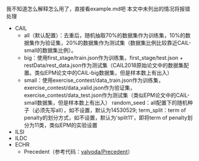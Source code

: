 我不知道怎么解释怎么用了，直接看example.md吧
本文中未列出的情况将报错处理
- CAIL
    - all（默认配置）：去重后，随机抽取70%的数据集作为训练集，10%的数据集作为验证集，20%的数据集作为测试集（数据集比例比较靠近CAIL-small的数据集比例）。
    - big：使用first_stage/train.json作为训练集，first_stage/test.json + restData/rest_data.json作为测试集（CAIL2018原始论文中的数据集配置。类似EPM论文中的CAIL-big数据集，但是样本数上有出入）
    - small：使用exercise_contest/data_train.json作为训练集，exercise_contest/data_valid.json作为验证集，exercise_contest/data_test.json作为测试集（类似EPM论文中的CAIL-small数据集，但是样本数上有出入）
    random_seed：all配置下的随机种子（必须先写all），如不设置，默认为14530529;
    term_split：term of penalty的划分方式，如不设置，默认为'split11'，即将term of penalty划分为11类，类似EPM的实验设置
- ILSI
- ILDC
- ECHR
    - Precedent（参考代码：[valvoda/Precedent](https://github.com/valvoda/Precedent)）
